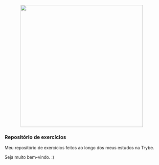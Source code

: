 <div align="center">
<image src="https://i.postimg.cc/zBQKnp2w/logo-cortada-branca.png" width="400">
</div>
  
### Repositório de exercícios

Meu repositório de exercícios feitos ao longo dos meus estudos na Trybe.

Seja muito bem-vindo. :)
